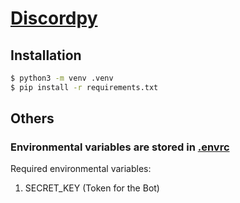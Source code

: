 # [Discordpy](https://discordpy.readthedocs.io/)

## Installation

```bash
$ python3 -m venv .venv
$ pip install -r requirements.txt
```

## Others

### Environmental variables are stored in [.envrc](https://direnv.net/)

Required environmental variables:

1.  SECRET_KEY (Token for the Bot)
